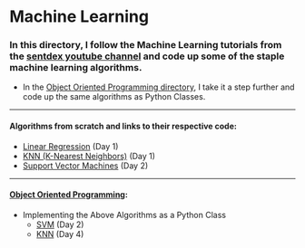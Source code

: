 # Machine Learning
### In this directory, I follow the Machine Learning tutorials from the [sentdex youtube channel](https://www.youtube.com/channel/UCfzlCWGWYyIQ0aLC5w48gBQ) and code up some of the staple machine learning algorithms. 
- In the [Object Oriented Programming directory](oop/), I take it a step further and code up the same algorithms as Python Classes. 
---
#### Algorithms from scratch and links to their respective code:
+ [Linear Regression](lin_reg/) (Day 1)
+ [KNN (K-Nearest Neighbors)](knn/) (Day 1)
+ [Support Vector Machines](svm/) (Day 2)
---
#### [Object Oriented Programming](oop/):
+ Implementing the Above Algorithms as a Python Class 
	+ [SVM](oop/svm.py) (Day 2)
	+ [KNN](oop/knn.py) (Day 4)
	
